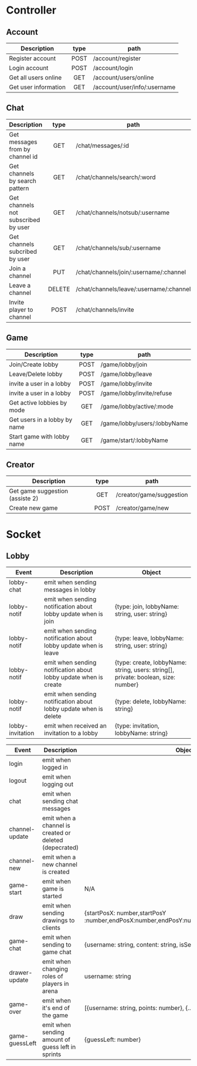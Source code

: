 # Controller

## Account

| Description          | type | path                         |
| -------------------- | :--: | ---------------------------- |
| Register account     | POST | /account/register            |
| Login account        | POST | /account/login               |
| Get all users online |  GET | /account/users/online        |
| Get user information |  GET | /account/user/info/:username |

## Chat

| Description                         |  type  | path                                    |
| ----------------------------------- | :----: | --------------------------------------- |
| Get messages from by channel id     |   GET  | /chat/messages/:id                      |
| Get channels by search pattern      |   GET  | /chat/channels/search/:word             |
| Get channels not subscribed by user |   GET  | /chat/channels/notsub/:username         |
| Get channels subcribed by user      |   GET  | /chat/channels/sub/:username            |
| Join a channel                      |   PUT  | /chat/channels/join/:username/:channel  |
| Leave a channel                     | DELETE | /chat/channels/leave/:username/:channel |
| Invite player to channel            |  POST  | /chat/channels/invite                   |

## Game

| Description                  | type | path                         |
| ---------------------------- | :--: | ---------------------------- |
| Join/Create lobby            | POST | /game/lobby/join             |
| Leave/Delete lobby           | POST | /game/lobby/leave            |
| invite a user in a lobby     | POST | /game/lobby/invite           |
| invite a user in a lobby     | POST | /game/lobby/invite/refuse    |
| Get active lobbies by mode   |  GET | /game/lobby/active/:mode     |
| Get users in a lobby by name |  GET | /game/lobby/users/:lobbyName |
| Start game with lobby name   |  GET | /game/start/:lobbyName       |

## Creator

| Description                     | type | path                     |
| ------------------------------- | :--: | ------------------------ |
| Get game suggestion (assiste 2) |  GET | /creator/game/suggestion |
| Create new game                 | POST | /creator/game/new        |

# Socket

## Lobby

| Event            | Description                                                      | Object                                                                              |
| ---------------- | ---------------------------------------------------------------- | ----------------------------------------------------------------------------------- |
| lobby-chat       | emit when sending messages in lobby                              |                                                                                     |
| lobby-notif      | emit when sending notification about lobby update when is join   | {type: join, lobbyName: string, user: string}                                       |
| lobby-notif      | emit when sending notification about lobby update when is leave  | {type: leave, lobbyName: string, user: string}                                      |
| lobby-notif      | emit when sending notification about lobby update when is create | {type: create, lobbyName: string, users: string\[], private: boolean, size: number} |
| lobby-notif      | emit when sending notification about lobby update when is delete | {type: delete, lobbyName: string}                                                   |
| lobby-invitation | emit when received an invitation to a lobby                      | {type: invitation, lobbyName: string}                                               |

| Event          | Description                                            | Object                                                                                        |
| -------------- | ------------------------------------------------------ | --------------------------------------------------------------------------------------------- |
| login          | emit when logged in                                    |                                                                                               |
| logout         | emit when logging out                                  |                                                                                               |
| chat           | emit when sending chat messages                        |                                                                                               |
| channel-update | emit when a channel is created or deleted (depecrated) |                                                                                               |
| channel-new    | emit when a new channel is created                     |                                                                                               |
| game-start     | emit when game is started                              | N/A                                                                                           |
| draw           | emit when sending drawings to clients                  | {startPosX: number,startPosY :number,endPosX:number,endPosY:number,color:number,width:number} |
| game-chat      | emit when sending to game chat                         | {username: string, content: string, isServer:  boolean}                                       |
| drawer-update  | emit when changing roles of players in arena           | username: string                                                                              |
| game-over      | emit when it's end of the game                         | [{username: string, points: number}, {...}, ...]                                              |
| game-guessLeft | emit when sending amount of guess left in sprints      | {guessLeft: number}                                                                           |
